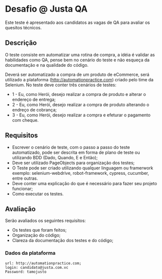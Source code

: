 # Desafio @ Justa QA

Este teste é apresentado aos candidatos as vagas de QA para avaliar os quesitos técnicos.

## Descrição

O teste consiste em automatizar uma rotina de compra, a idéia é validar as habilidades como QA, pense bem no cenário do teste e não esqueça da documentação e na qualidade do código.

Deverá ser automatizado a compra de um produto de eCommerce, será utilizado a plataforma (http://automationpractice.com) criado pelo time da Selenium.
No teste deve conter três cenários de testes:

* 1 - Eu, como Herói, desejo realizar a compra de produto e alterar o endereço de entrega;
* 2 - Eu, como Herói, desejo realizar a compra de produto alterando o endreço de cobrança;
* 3 - Eu, como Herói, desejo realizar a compra e efeturar o pagamento com cheque.

## Requisitos

- Escrever o cenário de teste, com o passo a passo do teste automatizado, pode ser descrita em forma de plano de teste ou utilizando BDD (Dado, Quando, E e Então);
- Deve ser utilizado PageObjects para organização dos testes;
- O Teste pode ser criado utilizando qualquer linguagem ou framerwork exemplo: selenium-webdrive, robot-framework, cypress, cucumber, entre outras.
- Deve conter uma explicação do que é necessário para fazer seu projeto funcionar;
- Como executar os testes.

## Avaliação

Serão avaliados os seguintes requisitos:

- Os testes que foram feitos;
- Organização do código;
- Clareza da documentação dos testes e do código;

### Dados da plataforma

```
url: http://automationpractice.com;
login: candidato@justa.com.vc
Password: tamojusto
```